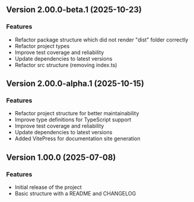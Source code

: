 ## Version 2.00.0-beta.1 (2025-10-23)

### Features

- Refactor package structure which did not render "dist" folder correctly
- Refactor project types
- Improve test coverage and reliability
- Update dependencies to latest versions
- Refactor src structure (removing index.ts)

## Version 2.00.0-alpha.1 (2025-10-15)

### Features

- Refactor project structure for better maintainability
- Improve type definitions for TypeScript support
- Improve test coverage and reliability
- Update dependencies to latest versions
- Added VitePress for documentation site generation

## Version 1.00.0 (2025-07-08)

### Features

- Initial release of the project
- Basic structure with a README and CHANGELOG
